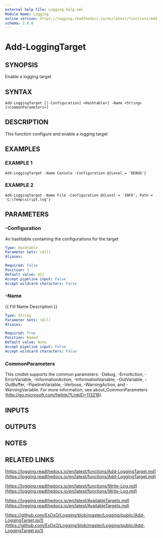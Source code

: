 ```yaml
---
external help file: Logging-help.xml
Module Name: Logging
online version: https://logging.readthedocs.io/en/latest/functions/Add-LoggingTarget.md
schema: 2.0.0
---
```


# Add-LoggingTarget

## SYNOPSIS
Enable a logging target

## SYNTAX

```
Add-LoggingTarget [[-Configuration] <Hashtable>] -Name <String> [<CommonParameters>]
```

## DESCRIPTION
This function configure and enable a logging target

## EXAMPLES

### EXAMPLE 1
```
Add-LoggingTarget -Name Console -Configuration @{Level = 'DEBUG'}
```

### EXAMPLE 2
```
Add-LoggingTarget -Name File -Configuration @{Level = 'INFO'; Path = 'C:\Temp\script.log'}
```

## PARAMETERS

### -Configuration
An hashtable containing the configurations for the target

```yaml
Type: Hashtable
Parameter Sets: (All)
Aliases:

Required: False
Position: 3
Default value: @{}
Accept pipeline input: False
Accept wildcard characters: False
```

### -Name
{{ Fill Name Description }}

```yaml
Type: String
Parameter Sets: (All)
Aliases:

Required: True
Position: Named
Default value: None
Accept pipeline input: False
Accept wildcard characters: False
```

### CommonParameters
This cmdlet supports the common parameters: -Debug, -ErrorAction, -ErrorVariable, -InformationAction, -InformationVariable, -OutVariable, -OutBuffer, -PipelineVariable, -Verbose, -WarningAction, and -WarningVariable. For more information, see about_CommonParameters (http://go.microsoft.com/fwlink/?LinkID=113216).

## INPUTS

## OUTPUTS

## NOTES

## RELATED LINKS

[https://logging.readthedocs.io/en/latest/functions/Add-LoggingTarget.md](https://logging.readthedocs.io/en/latest/functions/Add-LoggingTarget.md)

[https://logging.readthedocs.io/en/latest/functions/Write-Log.md](https://logging.readthedocs.io/en/latest/functions/Write-Log.md)

[https://logging.readthedocs.io/en/latest/AvailableTargets.md](https://logging.readthedocs.io/en/latest/AvailableTargets.md)

[https://github.com/EsOsO/Logging/blob/master/Logging/public/Add-LoggingTarget.ps1](https://github.com/EsOsO/Logging/blob/master/Logging/public/Add-LoggingTarget.ps1)


